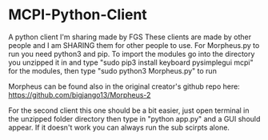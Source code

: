 # MCPI-Python-Client
A python client I'm sharing made by FGS
These clients are made by other people and I am SHARING them for other people to use. For Morpheus.py to run you need python3 and pip. To import the modules go into the directory you unzipped it in and type "sudo pip3 install keyboard pysimplegui mcpi" for the modules, then type "sudo python3 Morpheus.py" to run

Morpheus can be found also in the original creator's github repo here: https://github.com/bigjango13/Morpheus-2


For the second client this one should be a bit easier, just open terminal in the unzipped folder directory then type in "python app.py" and a GUI should appear. If it doesn't work you can always run the sub scirpts alone.
